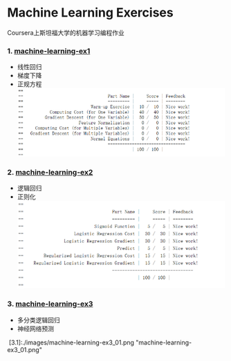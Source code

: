 Machine Learning Exercises
======
Coursera上斯坦福大学的机器学习编程作业

### 1. [machine-learning-ex1][1]
 - 线性回归
 - 梯度下降
 - 正规方程
![machine-learning-ex1][1.1]


### 2. [machine-learning-ex2][2]
 - 逻辑回归
 - 正则化
![machine-learning-ex1][2.1]

### 3. [machine-learning-ex3][3]
 - 多分类逻辑回归
 - 神经网络预测


  
  
  [1]:https://github.com/lawlite19/MachineLearningEx/tree/master/machine-learning-ex1
  
  [1.1]: ./images/machine-learning-ex1_01.png "machine-learning-ex1_01.png"
  
  [2]:https://github.com/lawlite19/MachineLearningEx/tree/master/machine-learning-ex2
  
  [2.1]: ./images/machine-learning-ex2_01.png "machine-learning-ex2_01.png"
  
  [3]:https://github.com/lawlite19/MachineLearningEx/blob/master/images/machine-learning-ex3_01.png
 
  [3.1]:./images/machine-learning-ex3_01.png "machine-learning-ex3_01.png"
